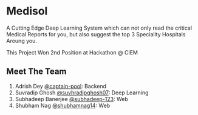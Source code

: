 # Medisol
A Cutting Edge Deep Learning System which can not only read the critical Medical Reports for you, but also suggest the top 3 Speciality Hospitals Aroung you.

This Project Won 2nd Position at Hackathon @ CIEM

## Meet The Team
1. Adrish Dey [@captain-pool](https://github.com/captain-pool): Backend
2. Suvradip Ghosh [@suvhradipghosh07](https://github.com/suvhradipghosh07): Deep Learning
3. Subhadeep Banerjee [@subhadeep-123](https://github.com/subhadeep-123): Web
4. Shubham Nag [@shubhamnag14](https://github.com/shubhamnag14): Web
